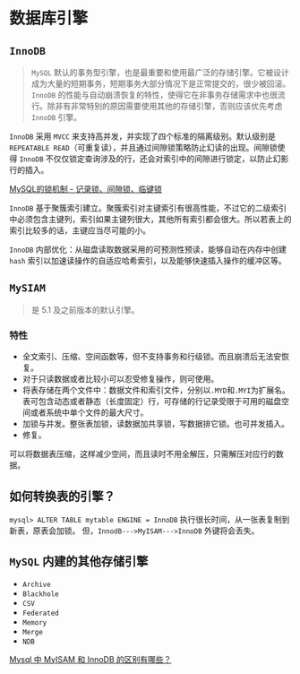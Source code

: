# 数据库引擎

## `InnoDB`

> `MySQL` 默认的事务型引擎，也是最重要和使用最广泛的存储引擎。它被设计成为大量的短期事务，短期事务大部分情况下是正常提交的，很少被回滚。`InnoDB` 的性能与自动崩溃恢复的特性，使得它在非事务存储需求中也很流行。除非有非常特别的原因需要使用其他的存储引擎，否则应该优先考虑 `InnoDB` 引擎。

`InnoDB` 采用 `MVCC` 来支持高并发，并实现了四个标准的隔离级别。默认级别是`REPEATABLE READ`（可重复读），并且通过间隙锁策略防止幻读的出现。间隙锁使得 `InnoDB` 不仅仅锁定查询涉及的行，还会对索引中的间隙进行锁定，以防止幻影行的插入。

[MySQL的锁机制 - 记录锁、间隙锁、临键锁](https://zhuanlan.zhihu.com/p/48269420)

`InnoDB` 基于聚簇索引建立。聚簇索引对主键索引有很高性能，不过它的二级索引中必须包含主键列，索引如果主键列很大，其他所有索引都会很大。所以若表上的索引比较多的话，主键应当尽可能的小。

`InnoDB` 内部优化：从磁盘读取数据采用的可预测性预读，能够自动在内存中创建 `hash` 索引以加速读操作的自适应哈希索引，以及能够快速插入操作的缓冲区等。

## `MySIAM`

> 是 5.1 及之前版本的默认引擎。

### 特性

- 全文索引、压缩、空间函数等，但不支持事务和行级锁。而且崩溃后无法安恢复。
- 对于只读数据或者比较小可以忍受修复操作，则可使用。
- 将表存储在两个文件中：数据文件和索引文件，分别以`.MYD`和`.MYI`为扩展名。表可包含动态或者静态（长度固定）行，可存储的行记录受限于可用的磁盘空间或者系统中单个文件的最大尺寸。
- 加锁与并发。整张表加锁，读数据加共享锁，写数据排它锁。也可并发插入。
- 修复。

可以将数据表压缩，这样减少空间，而且读时不用全解压，只需解压对应行的数据。

## 如何转换表的引擎？

`mysql> ALTER TABLE mytable ENGINE = InnoDB`
执行很长时间，从一张表复制到新表，原表会加锁。
但，`InnodB--->MyISAM--->InnoDB` 外键将会丢失。

## `MySQL` 内建的其他存储引擎

- `Archive`
- `Blackhole`
- `CSV`
- `Federated`
- `Memory`
- `Merge`
- `NDB`

[Mysql 中 MyISAM 和 InnoDB 的区别有哪些？](https://www.zhihu.com/question/20596402)

